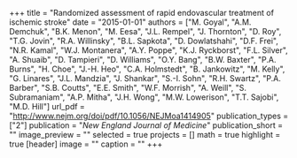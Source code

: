 +++
title = "Randomized assessment of rapid endovascular treatment of ischemic stroke"
date = "2015-01-01"
authors = ["M. Goyal", "A.M. Demchuk", "B.K. Menon", "M. Eesa", "J.L. Rempel", "J. Thornton", "D. Roy", "T.G. Jovin", "R.A. Willinsky", "B.L. Sapkota", "D. Dowlatshahi", "D.F. Frei", "N.R. Kamal", "W.J. Montanera", "A.Y. Poppe", "K.J. Ryckborst", "F.L. Silver", "A. Shuaib", "D. Tampieri", "D. Williams", "O.Y. Bang", "B.W. Baxter", "P.A. Burns", "H. Choe", "J.-H. Heo", "C.A. Holmstedt", "B. Jankowitz", "M. Kelly", "G. Linares", "J.L. Mandzia", "J. Shankar", "S.-I. Sohn", "R.H. Swartz", "P.A. Barber", "S.B. Coutts", "E.E. Smith", "W.F. Morrish", "A. Weill", "S. Subramaniam", "A.P. Mitha", "J.H. Wong", "M.W. Lowerison", "T.T. Sajobi", "M.D. Hill"]
url_pdf = "http://www.nejm.org/doi/pdf/10.1056/NEJMoa1414905"
publication_types = ["2"]
publication = "_New England Journal of Medicine_"
publication_short = ""
image_preview = ""
selected = true 
projects = []
math = true
highlight = true
[header]
image = ""
caption = ""
+++

